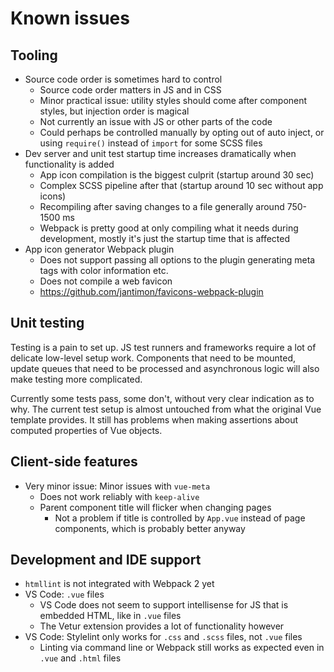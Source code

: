 
# Known issues

## Tooling

- Source code order is sometimes hard to control
	- Source code order matters in JS and in CSS
	- Minor practical issue: utility styles should come after component styles, but injection order is magical
	- Not currently an issue with JS or other parts of the code
	- Could perhaps be controlled manually by opting out of auto inject, or using `require()` instead of `import` for some SCSS files
- Dev server and unit test startup time increases dramatically when functionality is added
	- App icon compilation is the biggest culprit (startup around 30 sec)
	- Complex SCSS pipeline after that (startup around 10 sec without app icons)
	- Recompiling after saving changes to a file generally around 750-1500 ms
	- Webpack is pretty good at only compiling what it needs during development, mostly it's just the startup time that is affected
- App icon generator Webpack plugin
	- Does not support passing all options to the plugin generating meta tags with color information etc.
	- Does not compile a web favicon
	- https://github.com/jantimon/favicons-webpack-plugin

## Unit testing

Testing is a pain to set up. JS test runners and frameworks require a lot of delicate low-level setup work. Components that need to be mounted, update queues that need to be processed and asynchronous logic will also make testing more complicated.

Currently some tests pass, some don't, without very clear indication as to why. The current test setup is almost untouched from what the original Vue template provides. It still has problems when making assertions about computed properties of Vue objects.

## Client-side features

- Very minor issue: Minor issues with `vue-meta`
	- Does not work reliably with `keep-alive`
	- Parent component title will flicker when changing pages
		- Not a problem if title is controlled by `App.vue` instead of page components, which is probably better anyway

## Development and IDE support

- `htmllint` is not integrated with Webpack 2 yet
- VS Code: `.vue` files
	- VS Code does not seem to support intellisense for JS that is embedded HTML, like in `.vue` files
	- The Vetur extension provides a lot of functionality however
- VS Code: Stylelint only works for `.css` and `.scss` files, not `.vue` files
	- Linting via command line or Webpack still works as expected even in `.vue` and `.html` files
